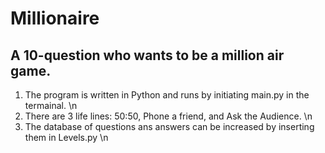 # Millionaire
A 10-question who wants to be a million air game.
--------------------------------------------------------------------
1) The program is written in Python and runs by initiating main.py in the termainal. \n
2) There are 3 life lines: 50:50, Phone a friend, and Ask the Audience. \n
3) The database of questions ans answers can be increased by inserting them in Levels.py \n